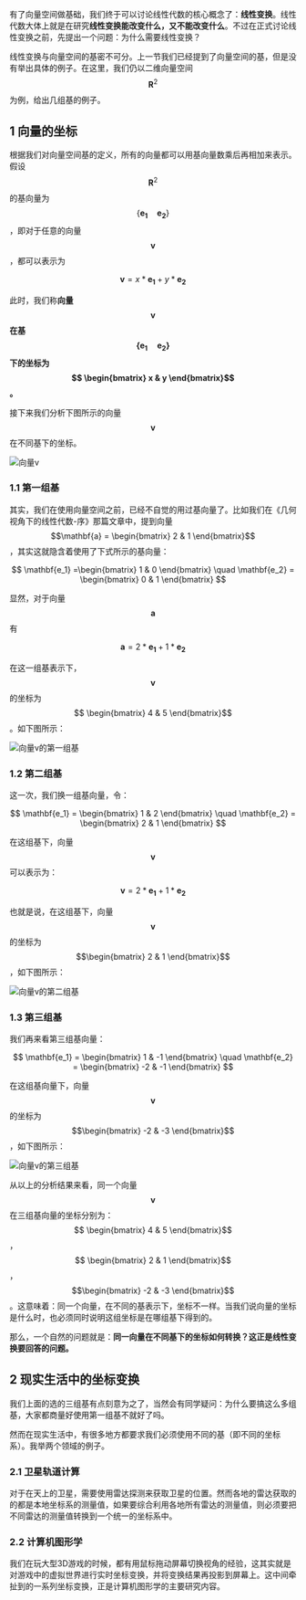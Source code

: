 有了向量空间做基础，我们终于可以讨论线性代数的核心概念了：**线性变换**。线性代数大体上就是在研究**线性变换能改变什么，又不能改变什么**。不过在正式讨论线性变换之前，先提出一个问题：为什么需要线性变换？

线性变换与向量空间的基密不可分。上一节我们已经提到了向量空间的基，但是没有举出具体的例子。在这里，我们仍以二维向量空间$$\mathbf{R}^2$$为例，给出几组基的例子。

## 1 向量的坐标

根据我们对向量空间基的定义，所有的向量都可以用基向量数乘后再相加来表示。假设$$\mathbf{R}^2$$的基向量为$$ \left \{ \mathbf{e_1} \quad \mathbf{e_2}\right\}$$，即对于任意的向量$$\mathbf{v}$$，都可以表示为

$$\mathbf{v} = x*\mathbf{e_1} + y*\mathbf{e_2} $$

此时，我们称**向量$$\mathbf{v} $$在基$$ \left \{ \mathbf{e_1} \quad \mathbf{e_2}\right\}$$下的坐标为$$ \begin{bmatrix} x & y \end{bmatrix}$$。**

接下来我们分析下图所示的向量$$\mathbf{v} $$在不同基下的坐标。

![向量v](pictures/vector_v.png)

### 1.1 第一组基

其实，我们在使用向量空间之前，已经不自觉的用过基向量了。比如我们在《几何视角下的线性代数-序》那篇文章中，提到向量$$\mathbf{a} = \begin{bmatrix} 2 & 1 \end{bmatrix}$$，其实这就隐含着使用了下式所示的基向量：

$$
\mathbf{e_1} =\begin{bmatrix} 1 & 0 \end{bmatrix} \quad
\mathbf{e_2} =  \begin{bmatrix} 0 & 1 \end{bmatrix}
$$

显然，对于向量$$\mathbf{a}$$有

$$\mathbf{a} = 2*\mathbf{e_1}  + 1*\mathbf{e_2} $$

在这一组基表示下，$$\mathbf{v} $$的坐标为$$ \begin{bmatrix} 4 & 5 \end{bmatrix}$$。如下图所示：

![向量v的第一组基](pictures/vector_v_basis_1.png)

### 1.2 第二组基

这一次，我们换一组基向量，令：

$$
\mathbf{e_1} =  \begin{bmatrix} 1 & 2 \end{bmatrix} \quad
\mathbf{e_2} =  \begin{bmatrix} 2 & 1 \end{bmatrix}
$$

在这组基下，向量$$\mathbf{v}$$可以表示为：

$$\mathbf{v} = 2*\mathbf{e_1}  + 1*\mathbf{e_2} $$

也就是说，在这组基下，向量$$\mathbf{v}$$的坐标为$$\begin{bmatrix} 2 & 1 \end{bmatrix}$$，如下图所示：

![向量v的第二组基](pictures/vector_v_basis_2.png)

### 1.3 第三组基

我们再来看第三组基向量：

$$
\mathbf{e_1} =  \begin{bmatrix} 1 & -1 \end{bmatrix} \quad
\mathbf{e_2} =  \begin{bmatrix} -2 & -1 \end{bmatrix}
$$

在这组基向量下，向量$$\mathbf{v}$$的坐标为$$\begin{bmatrix} -2 & -3 \end{bmatrix}$$，如下图所示：

![向量v的第三组基](pictures/vector_v_basis_3.png)

从以上的分析结果来看，同一个向量$$\mathbf{v}$$在三组基向量的坐标分别为：$$ \begin{bmatrix} 4 & 5 \end{bmatrix}$$，$$ \begin{bmatrix} 2 & 1 \end{bmatrix}$$，$$\begin{bmatrix} -2 & -3 \end{bmatrix}$$。这意味着：同一个向量，在不同的基表示下，坐标不一样。当我们说向量的坐标是什么时，也必须同时说明这组坐标是在哪组基下得到的。

那么，一个自然的问题就是：**同一向量在不同基下的坐标如何转换？这正是线性变换要回答的问题。**

## 2 现实生活中的坐标变换

我们上面的选的三组基有点刻意为之了，当然会有同学疑问：为什么要搞这么多组基，大家都商量好使用第一组基不就好了吗。

然而在现实生活中，有很多地方都要求我们必须使用不同的基（即不同的坐标系）。我举两个领域的例子。

### 2.1 卫星轨道计算

对于在天上的卫星，需要使用雷达探测来获取卫星的位置。然而各地的雷达获取的的都是本地坐标系的测量值，如果要综合利用各地所有雷达的测量值，则必须要把不同雷达的测量值转换到一个统一的坐标系中。

### 2.2 计算机图形学

我们在玩大型3D游戏的时候，都有用鼠标拖动屏幕切换视角的经验，这其实就是对游戏中的虚拟世界进行实时坐标变换，并将变换结果再投影到屏幕上。这中间牵扯到的一系列坐标变换，正是计算机图形学的主要研究内容。
